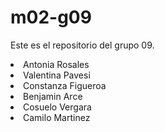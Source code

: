 # m02-g09
Este es el repositorio del grupo 09.


<li>Antonia Rosales</li> 
<li>Valentina Pavesi</li>
<li>Constanza Figueroa</li>
<li>Benjamin Arce</li>
<li>Cosuelo Vergara</li>
<li>Camilo Martinez</li>

